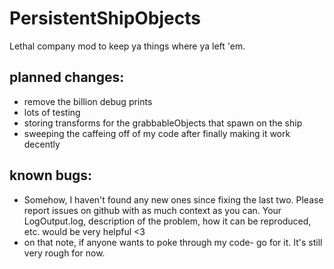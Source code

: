 
# PersistentShipObjects
 
Lethal company mod to keep ya things where ya left 'em. 

## planned changes:
 - remove the billion debug prints
 - lots of testing
 - storing transforms for the grabbableObjects that spawn on the ship
 - sweeping the caffeing off of my code after finally making it work decently

## known bugs:
 - Somehow, I haven't found any new ones since fixing the last two. Please report issues on github with as much context as you can. Your LogOutput.log, description of the problem, how it can be reproduced, etc. would be very helpful <3
 - on that note, if anyone wants to poke through my code- go for it. It's still very rough for now.
 
